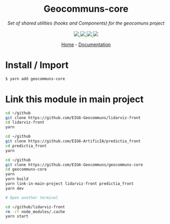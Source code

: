 <h1 align="center">
   Geocommuns-core
</h1>
<p align="center">
    <i>Set of shared utilities (hooks and Components) for the geocomuns project</i>
    <br />
    <br />
    <a href="https://github.com/EIG6-Geocommuns/geocommuns-core/actions">
      <img src="https://github.com/EIG6-Geocommuns/geocommuns-core/workflows/ci/badge.svg?branch=main" />
    </a>
    <a href="https://bundlephobia.com/package/geocommuns-core">
      <img src="https://img.shields.io/bundlephobia/minzip/geocommuns-core" />
    </a>
    <a href="https://www.npmjs.com/package/geocommuns-core">
      <img src="https://img.shields.io/npm/dw/geocommuns-core" />
    </a>
    <a href="https://github.com/EIG6-Geocommuns/geocommuns-core/blob/main/LICENSE">
      <img src="https://img.shields.io/npm/l/geocommuns-core" />
    </a>
</p>
<p align="center">
  <a href="https://github.com/EIG6-Geocommuns/geocommuns-core">Home</a>
  -
  <a href="https://github.com/EIG6-Geocommuns/geocommuns-core">Documentation</a>
</p>

# Install / Import

```bash
$ yarn add geocommuns-core
```

# Link this module in main project

```bash
cd ~/github
git clone https://github.com/EIG6-Geocommuns/lidarviz-front
cd lidarviz-front
yarn

cd ~/github
git clone https://github.com/EIG6-ArtificIA/predictia_front
cd predictia_front
yarn

cd ~/github
git clone https://github.com/EIG6-Geocommuns/geocommuns-core
cd geocommuns-core
yarn
yarn build
yarn link-in-main-project lidarviz-front predictia_front
yarn dev

# Open another terminal

cd ~/github/lidarviz-front
rm -rf node_modules/.cache
yarn start
```
